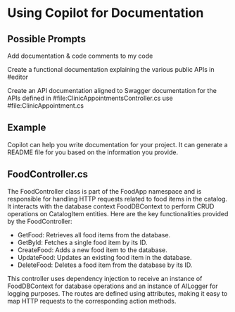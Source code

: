 # Using Copilot for Documentation​

## Possible Prompts

Add documentation & code comments to my code

Create a functional documentation explaining the various public APIs in #editor

Create an API documentation aligned to Swagger documentation for the APIs defined in #file:ClinicAppointmentsController.cs use #file:ClinicAppointment.cs


## Example

Copilot can help you write documentation for your project. It can generate a README file for you based on the information you provide.

## FoodController.cs

The FoodController class is part of the FoodApp namespace and is responsible for handling HTTP requests related to food items in the catalog. It interacts with the database context FoodDBContext to perform CRUD operations on CatalogItem entities. Here are the key functionalities provided by the FoodController:

- GetFood: Retrieves all food items from the database.
- GetById: Fetches a single food item by its ID.
- CreateFood: Adds a new food item to the database.
- UpdateFood: Updates an existing food item in the database.
- DeleteFood: Deletes a food item from the database by its ID.

This controller uses dependency injection to receive an instance of FoodDBContext for database operations and an instance of AILogger for logging purposes. The routes are defined using attributes, making it easy to map HTTP requests to the corresponding action methods.

